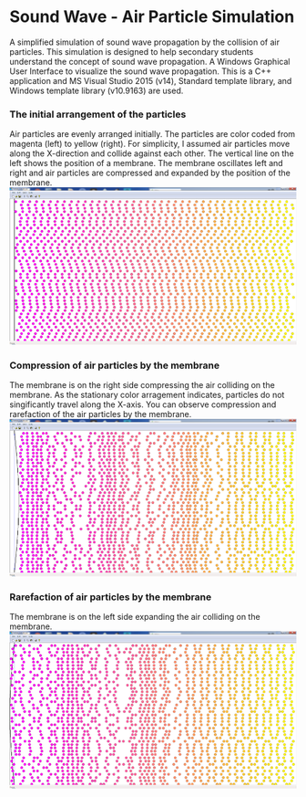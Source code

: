 # Sound Wave - Air Particle Simulation
A simplified simulation of sound wave propagation by the collision of air particles. This simulation is designed to help secondary students understand the concept of sound wave propagation.
A Windows Graphical User Interface to visualize the sound wave propagation. This is a C++ application and MS Visual Studio 2015 (v14), Standard template library, and Windows template library (v10.9163) are used.

### The initial arrangement of the particles
Air particles are evenly arranged initially. The particles are color coded from magenta (left) to yellow (right). For simplicity, I assumed air particles move along the X-direction and collide against each other. The vertical line on the left shows the position of a membrane. The membrane oscillates left and right and air particles are compressed and expanded by the position of the membrane. 
![particles_initial](images/particles_initial.png)
### Compression of air particles by the membrane
The membrane is on the right side compressing the air colliding on the membrane. As the stationary color arragement indicates, particles do not singificantly travel along the X-axis. You can observe compression and rarefaction of the air particles by the membrane.
![compression](images/compression.png)
### Rarefaction of air particles by the membrane
The membrane is on the left side expanding the air colliding on the membrane.
![rarefaction](images/rarefaction.png)

